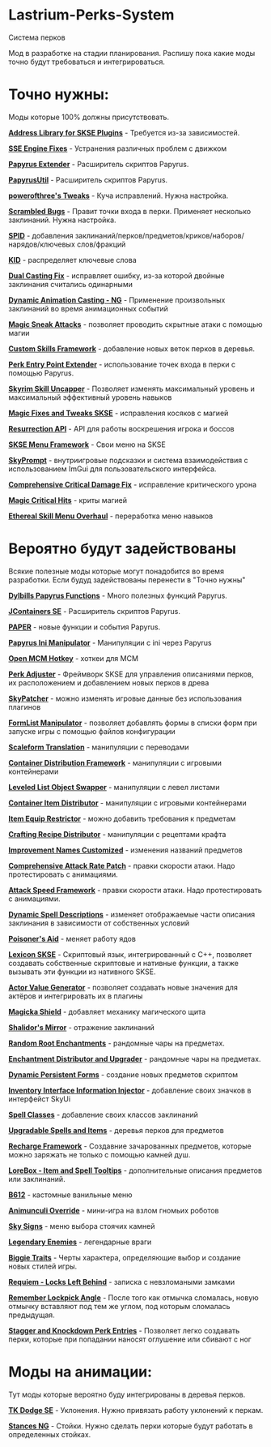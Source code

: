 # Lastrium-Perks-System
Система перков

Мод в разработке на стадии планирования. Распишу пока какие моды точно будут требоваться и интегрироваться. 

# Точно нужны:
Моды которые 100% должны присутствовать.

[**Address Library for SKSE Plugins**](https://www.nexusmods.com/skyrimspecialedition/mods/32444) - Требуется из-за зависимостей.

[**SSE Engine Fixes**](https://www.nexusmods.com/skyrimspecialedition/mods/17230) - Устранения различных проблем с движком

[**Papyrus Extender**](https://www.nexusmods.com/skyrimspecialedition/mods/22854) - Расширитель скриптов Papyrus.

[**PapyrusUtil**](https://www.nexusmods.com/skyrimspecialedition/mods/13048) - Расширитель скриптов Papyrus.

[**powerofthree's Tweaks**](https://www.nexusmods.com/skyrimspecialedition/mods/51073) - Куча исправлений. Нужна настройка.

[**Scrambled Bugs**](https://www.nexusmods.com/skyrimspecialedition/mods/43532) - Правит точки входа в перки. Применяет несколько заклинаний. Нужна настройка.

[**SPID**](https://www.nexusmods.com/skyrimspecialedition/mods/36869) - добавления заклинаний/перков/предметов/криков/наборов/нарядов/ключевых слов/фракций

[**KID**](https://www.nexusmods.com/skyrimspecialedition/mods/55728) -  распределяет ключевые слова

[**Dual Casting Fix**](https://www.nexusmods.com/skyrimspecialedition/mods/92454) - исправляет ошибку, из-за которой двойные заклинания считались одинарными

[**Dynamic Animation Casting - NG**](https://www.nexusmods.com/skyrimspecialedition/mods/73293) - Применение произвольных заклинаний во время анимационных событий

[**Magic Sneak Attacks**](https://www.nexusmods.com/skyrimspecialedition/mods/67613) - позволяет проводить скрытные атаки с помощью магии

[**Custom Skills Framework**](https://www.nexusmods.com/skyrimspecialedition/mods/41780) - добавление новых веток перков в деревья.

[**Perk Entry Point Extender**](https://www.nexusmods.com/skyrimspecialedition/mods/91192) - использование точек входа в перки с помощью Papyrus.

[**Skyrim Skill Uncapper**](https://www.nexusmods.com/skyrimspecialedition/mods/82558) - Позволяет изменять максимальный уровень и максимальный эффективный уровень навыков

[**Magic Fixes and Tweaks SKSE**](https://www.nexusmods.com/skyrimspecialedition/mods/148647) - исправления косяков с магией

[**Resurrection API**](https://www.nexusmods.com/skyrimspecialedition/mods/131625) - API для работы воскрешения игрока и боссов

[**SKSE Menu Framework**](https://www.nexusmods.com/skyrimspecialedition/mods/120352) - Свои меню на SKSE

[**SkyPrompt**](https://www.nexusmods.com/skyrimspecialedition/mods/148703) - внутриигровые подсказки и система взаимодействия с использованием ImGui для пользовательского интерфейса.

[**Comprehensive Critical Damage Fix**](https://www.nexusmods.com/skyrimspecialedition/mods/157530) - исправление критического урона

[**Magic Critical Hits**](https://www.nexusmods.com/skyrimspecialedition/mods/156559) - криты магией

[**Ethereal Skill Menu Overhaul**](https://www.nexusmods.com/skyrimspecialedition/mods/138515) - переработка меню навыков



# Вероятно будут задействованы
Всякие полезные моды которые могут понадобится во время разработки. Если будуд задействованы перенести в "Точно нужны"

[**Dylbills Papyrus Functions**](https://www.nexusmods.com/skyrimspecialedition/mods/65410) - Много полезных функций Papyrus.

[**JContainers SE**](https://www.nexusmods.com/skyrimspecialedition/mods/16495) - Расширитель скриптов Papyrus.

[**PAPER**](https://www.nexusmods.com/skyrimspecialedition/mods/73849) - новые функции и события Papyrus.

[**Papyrus Ini Manipulator**](https://www.nexusmods.com/skyrimspecialedition/mods/65634) - Манипуляции с ini через Papyrus

[**Open MCM Hotkey**](https://www.nexusmods.com/skyrimspecialedition/mods/91561) - хоткеи для MCM 

[**Perk Adjuster**](https://www.nexusmods.com/skyrimspecialedition/mods/127999) - Фреймворк SKSE для управления описаниями перков, их расположением и добавлением новых перков в древа

[**SkyPatcher**](https://www.nexusmods.com/skyrimspecialedition/mods/106659) - можно изменять игровые данные без использования плагинов

[**FormList Manipulator**](https://www.nexusmods.com/skyrimspecialedition/mods/74037) - позволяет добавлять формы в списки форм при запуске игры с помощью файлов конфигурации

[**Scaleform Translation**](https://www.nexusmods.com/skyrimspecialedition/mods/111771) - манипуляции с переводами

[**Container Distribution Framework**](https://www.nexusmods.com/skyrimspecialedition/mods/120152) - манипуляции с игровыми контейнерами

[**Leveled List Object Swapper**](https://www.nexusmods.com/skyrimspecialedition/mods/132765) - манипуляции с левел листами

[**Container Item Distributor**](https://www.nexusmods.com/skyrimspecialedition/mods/99486) - манипуляции с игровыми контейнерами

[**Item Equip Restrictor**](https://www.nexusmods.com/skyrimspecialedition/mods/108665) - можно добавить требования к предметам

[**Crafting Recipe Distributor**](https://www.nexusmods.com/skyrimspecialedition/mods/52276) - манипуляции с рецептами крафта

[**Improvement Names Customized**](https://www.nexusmods.com/skyrimspecialedition/mods/59435) - изменения названий предметов

[**Comprehensive Attack Rate Patch**](https://www.nexusmods.com/skyrimspecialedition/mods/89042) - правки скорости атаки. Надо протестировать с анимациями.

[**Attack Speed Framework**](https://www.nexusmods.com/skyrimspecialedition/mods/10741) - правки скорости атаки. Надо протестировать с анимациями.

[**Dynamic Spell Descriptions**](https://www.nexusmods.com/skyrimspecialedition/mods/136026) - изменяет отображаемые части описания заклинания в зависимости от собственных условий

[**Poisoner's Aid**](https://www.nexusmods.com/skyrimspecialedition/mods/93750) - меняет работу ядов

[**Lexicon SKSE**](https://www.nexusmods.com/skyrimspecialedition/mods/153176) - Скриптовый язык, интегрированный с C++, позволяет создавать собственные скриптовые и нативные функции, а также вызывать эти функции из нативного SKSE.

[**Actor Value Generator**](https://www.nexusmods.com/skyrimspecialedition/mods/84743) - позволяет создавать новые значения для актёров и интегрировать их в плагины

[**Magicka Shield**](https://www.nexusmods.com/skyrimspecialedition/mods/157162) - добавляет механику магического щита

[**Shalidor's Mirror**](https://www.nexusmods.com/skyrimspecialedition/mods/89912) - отражение заклинаний

[**Random Root Enchantments**](https://www.nexusmods.com/skyrimspecialedition/mods/150299) - рандомные чары на предметах. 

[**Enchantment Distributor and Upgrader**](https://www.nexusmods.com/skyrimspecialedition/mods/123810) - рандомные чары на предметах. 

[**Dynamic Persistent Forms**](https://www.nexusmods.com/skyrimspecialedition/mods/116001) - создание новых предметов скриптом

[**Inventory Interface Information Injector**](https://www.nexusmods.com/skyrimspecialedition/mods/85702) - добавление своих значков в интерфейст SkyUi

[**Spell Classes**](https://www.nexusmods.com/skyrimspecialedition/mods/157626) - добавление своих классов заклинаний

[**Upgradable Spells and Items**](https://www.nexusmods.com/skyrimspecialedition/mods/142217) - деревья перков для предметов

[**Recharge Framework**](https://www.nexusmods.com/skyrimspecialedition/mods/157327) - Создавние зачарованных предметов, которые можно заряжать не только с помощью камней душ.

[**LoreBox - Item and Spell Tooltips**](https://www.nexusmods.com/skyrimspecialedition/mods/156534) - дополнительные описания предметов или заклинаний.

[**B612**](https://www.nexusmods.com/skyrimspecialedition/mods/127701) - кастомные ванильные меню

[**Animunculi Override**](https://www.nexusmods.com/skyrimspecialedition/mods/114546) - мини-игра на взлом гномьих роботов

[**Sky Signs**](https://www.nexusmods.com/skyrimspecialedition/mods/147884) - меню выбора стоячих камней

[**Legendary Enemies**](https://www.nexusmods.com/skyrimspecialedition/mods/140633) - легендарные враги

[**Biggie Traits**](https://www.nexusmods.com/skyrimspecialedition/mods/136384) - Черты характера, определяющие выбор и создание новых стилей игры.

[**Requiem - Locks Left Behind**](https://www.nexusmods.com/skyrimspecialedition/mods/136384) - записка с невзломаными замками

[**Remember Lockpick Angle**](https://www.nexusmods.com/skyrimspecialedition/mods/26838) - После того как отмычка сломалась, новую отмычку вставляют под тем же углом, под которым сломалась предыдущая.

[**Stagger and Knockdown Perk Entries**](https://www.nexusmods.com/skyrimspecialedition/mods/109932) - Позволяет легко создавать перки, которые при попадании наносят оглушение или сбивают с ног

# Моды на анимации:
Тут моды которые вероятно буду интегрированы в деревья перков. 

[**TK Dodge SE**](https://www.nexusmods.com/skyrimspecialedition/mods/15309) - Уклонения. Нужно привязать работу уклонений к перкам. 

[**Stances NG**](https://www.nexusmods.com/skyrimspecialedition/mods/117986) - Стойки. Нужно сделать перки которые будут работать в определенных стойках. 




